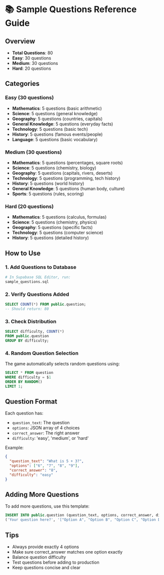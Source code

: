 # 📚 Sample Questions Reference Guide

## Overview
- **Total Questions**: 80
- **Easy**: 30 questions
- **Medium**: 30 questions  
- **Hard**: 20 questions

## Categories

### Easy (30 questions)
- **Mathematics**: 5 questions (basic arithmetic)
- **Science**: 5 questions (general knowledge)
- **Geography**: 5 questions (countries, capitals)
- **General Knowledge**: 5 questions (everyday facts)
- **Technology**: 5 questions (basic tech)
- **History**: 5 questions (famous events/people)
- **Language**: 5 questions (basic vocabulary)

### Medium (30 questions)
- **Mathematics**: 5 questions (percentages, square roots)
- **Science**: 5 questions (chemistry, biology)
- **Geography**: 5 questions (capitals, rivers, deserts)
- **Technology**: 5 questions (programming, tech history)
- **History**: 5 questions (world history)
- **General Knowledge**: 5 questions (human body, culture)
- **Sports**: 5 questions (rules, scoring)

### Hard (20 questions)
- **Mathematics**: 5 questions (calculus, formulas)
- **Science**: 5 questions (chemistry, physics)
- **Geography**: 5 questions (specific facts)
- **Technology**: 5 questions (computer science)
- **History**: 5 questions (detailed history)

## How to Use

### 1. Add Questions to Database
```bash
# In Supabase SQL Editor, run:
sample_questions.sql
```

### 2. Verify Questions Added
```sql
SELECT COUNT(*) FROM public.question;
-- Should return: 80
```

### 3. Check Distribution
```sql
SELECT difficulty, COUNT(*) 
FROM public.question 
GROUP BY difficulty;
```

### 4. Random Question Selection
The game automatically selects random questions using:
```sql
SELECT * FROM question 
WHERE difficulty = $1 
ORDER BY RANDOM() 
LIMIT 1;
```

## Question Format

Each question has:
- `question_text`: The question
- `options`: JSON array of 4 choices
- `correct_answer`: The right answer
- `difficulty`: 'easy', 'medium', or 'hard'

Example:
```json
{
  "question_text": "What is 5 + 3?",
  "options": ["6", "7", "8", "9"],
  "correct_answer": "8",
  "difficulty": "easy"
}
```

## Adding More Questions

To add more questions, use this template:
```sql
INSERT INTO public.question (question_text, options, correct_answer, difficulty) VALUES
('Your question here?', '["Option A", "Option B", "Option C", "Option D"]', 'Correct Answer', 'easy');
```

## Tips
- Always provide exactly 4 options
- Make sure correct_answer matches one option exactly
- Balance question difficulty
- Test questions before adding to production
- Keep questions concise and clear
